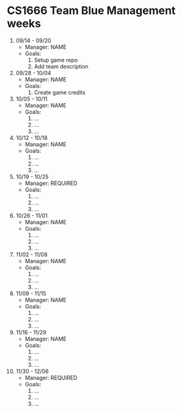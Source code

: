 # CS1666 Team Blue Management weeks

1. 09/14 - 09/20
	* Manager: NAME
	* Goals:
		1. Setup game repo
		2. Add team description
2. 09/28 - 10/04
	* Manager: NAME
	* Goals:
		1. Create game credits
2. 10/05 - 10/11
	* Manager: NAME
	* Goals:
		1. ...
		1. ...
		1. ...
2. 10/12 - 10/18
	* Manager: NAME
	* Goals:
		1. ...
		1. ...
		1. ...
2. 10/19 - 10/25
	* Manager: REQUIRED
	* Goals:
		1. ...
		1. ...
		1. ...
2. 10/26 - 11/01
	* Manager: NAME
	* Goals:
		1. ...
		1. ...
		1. ...
2. 11/02 - 11/08
	* Manager: NAME
	* Goals:
		1. ...
		1. ...
		1. ...
2. 11/09 - 11/15
	* Manager: NAME
	* Goals:
		1. ...
		1. ...
		1. ...
2. 11/16 - 11/29
	* Manager: NAME
	* Goals:
		1. ...
		1. ...
		1. ...
2. 11/30 - 12/06
	* Manager: REQUIRED
	* Goals:
		1. ...
		1. ...
		1. ...		

